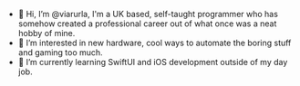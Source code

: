 - 👋 Hi, I’m @viarurla, I'm a UK based, self-taught programmer who has somehow created a professional career out of what once was a neat hobby of mine.
- 👀 I’m interested in new hardware, cool ways to automate the boring stuff and gaming too much.
- 🌱 I’m currently learning SwiftUI and iOS development outside of my day job.

<!---
viarurla/viarurla is a ✨ special ✨ repository because its `README.md` (this file) appears on your GitHub profile.
You can click the Preview link to take a look at your changes.
--->
